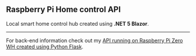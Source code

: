 ## Raspberry Pi Home control API

Local smart home control hub created using **.NET 5 Blazor**.

---

For back-end information check out my [API running on Raspberry Pi Zero WH created using Python Flask](https://github.com/tommilostny/raspberrypi_homecontrol_api).
